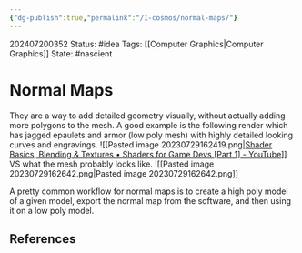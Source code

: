 ```yaml
---
{"dg-publish":true,"permalink":"/1-cosmos/normal-maps/"}
---
```


202407200352
Status: #idea
Tags: [[Computer Graphics\|Computer Graphics]]
State: #nascient
# Normal Maps

They are a way to add detailed geometry visually, without actually adding more polygons to the mesh.
A good example is the following render which has jagged epaulets and armor (low poly mesh) with highly detailed looking curves and engravings.
![[Pasted image 20230729162419.png\|[Shader Basics, Blending & Textures • Shaders for Game Devs [Part 1] - YouTube](https://www.youtube.com/watch?v=kfM-yu0iQBk)]]
VS what the mesh probably looks like.
![[Pasted image 20230729162642.png\|Pasted image 20230729162642.png]]

A pretty common workflow for normal maps is to create a high poly model of a given model, export the normal map from the software, and then using it on a low poly model.

## References
